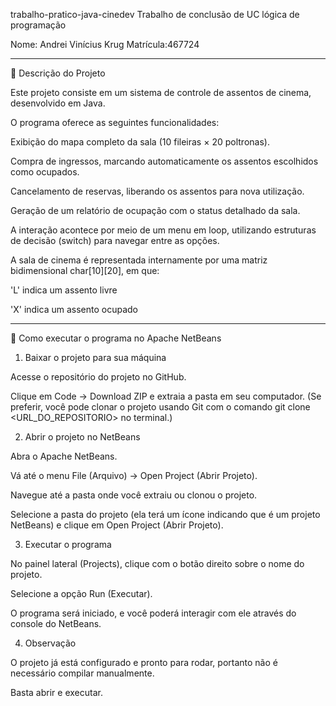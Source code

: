 trabalho-pratico-java-cinedev
Trabalho de conclusão de UC lógica de programação

Nome: Andrei Vinícius Krug 
Matrícula:467724 

----------------------------------------------------------------------------------------------------------------------------

📌 Descrição do Projeto

Este projeto consiste em um sistema de controle de assentos de cinema, desenvolvido em Java.

O programa oferece as seguintes funcionalidades:

Exibição do mapa completo da sala (10 fileiras × 20 poltronas).

Compra de ingressos, marcando automaticamente os assentos escolhidos como ocupados.

Cancelamento de reservas, liberando os assentos para nova utilização.

Geração de um relatório de ocupação com o status detalhado da sala.

A interação acontece por meio de um menu em loop, utilizando estruturas de decisão (switch) para navegar entre as opções.

A sala de cinema é representada internamente por uma matriz bidimensional char[10][20], em que:

'L' indica um assento livre

'X' indica um assento ocupado

----------------------------------------------------------------------------------------------------------------------------

🔹 Como executar o programa no Apache NetBeans

1. Baixar o projeto para sua máquina

Acesse o repositório do projeto no GitHub.

Clique em Code → Download ZIP e extraia a pasta em seu computador.
(Se preferir, você pode clonar o projeto usando Git com o comando git clone <URL_DO_REPOSITORIO> no terminal.)

2. Abrir o projeto no NetBeans

Abra o Apache NetBeans.

Vá até o menu File (Arquivo) → Open Project (Abrir Projeto).

Navegue até a pasta onde você extraiu ou clonou o projeto.

Selecione a pasta do projeto (ela terá um ícone indicando que é um projeto NetBeans) e clique em Open Project (Abrir Projeto).

3. Executar o programa

No painel lateral (Projects), clique com o botão direito sobre o nome do projeto.

Selecione a opção Run (Executar).

O programa será iniciado, e você poderá interagir com ele através do console do NetBeans.

4. Observação

O projeto já está configurado e pronto para rodar, portanto não é necessário compilar manualmente.

Basta abrir e executar.
